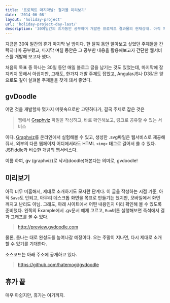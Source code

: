 ```yaml
---
title: '프로젝트 마지막날: 결과물 미리보기'
date: '2014-06-08'
layout: 'holiday-project'
url: 'holiday-project-day-last/'
description: '30여일간의 휴가동안 공부하며 개발한 프로젝트 결과물의 현재상태. 아직 미흡하지만, 업무로 복귀하면 더욱 진행이 느려질 것이기에 미리보기 용도로 남겨놓는다.'
---
```


지금은 30여 일간의 휴가 마지막 날 밤이다. 한 달여 동안 알아보고 싶었던 주제들을 간략히나마 공부했고, 마지막 며칠 동안은 그 공부한 내용을 활용해보고자 간단한 웹서비스를 개발해 보고자 했다.

처음의 목표 중 하나는 30일 동안 매일 블로그 글을 남기는 것도 있었는데, 마지막에 잘 지키지 못해서 아쉽지만, 그래도, 한가지 개발 주제도 잡았고, AngularJS나 D3같은 앞으로도 깊이 살펴볼 주제들을 찾게 돼서 좋았다.

gvDoodle
----------

어떤 것을 개발할까 몇가지 머릿속으로만 고민하다가, 결국 주제로 잡은 것은

> 웹에서 [Graphviz] 파일을 작성하고, 바로 확인해보고, 링크로 공유할 수 있는 서비스

이다. [Graphviz]를 온라인에서 실험해볼 수 있고, 생성한 .svg파일은 웹서비스로 제공해줘서,  외부의 다른 웹페이지 어디에서라도 HTML ```<img>``` 태그로 걸어서 쓸 수 있다. [JSFiddle]과 비슷한 개념의 웹서비스다.

이름 하여, gv (graphviz)로 낙서(doodle)해본다는 의미로, gvdoodle!

미리보기
--------

아직 너무 미흡해서, 제대로 소개하기도 모자란 단계다. 이 글을 작성하는 시점 기준, 아직 ```Save```도 안되고, 아무리 데스크톱 화면을 목표로 만들기는 했지만, 모바일에서 화면 깨지고 난리도 아님. 그래도, 아래 사이트에서 어떤 내용인지 미리 확인해 볼 수 있도록 준비했다. 왼쪽의 Example에서 .gv문서 예제 고르고, ```Run```버튼 실행해보면 즉석에서 결과 그래프를 볼 수 있다.

> <http://preview.gvdoodle.com>

물론, 틈나는 대로 완성도를 높여나갈 예정이다.
오는 주말이 지나면, 다시 제대로 소개할 수 있기를 기대한다.

소스코드는 아래 주소에 공개하고 있다.

> <https://github.com/hatemogi/gvdoodle>


휴가 끝
-------

매우 아쉽지만, 휴가는 여기까지.


[Graphviz]: http://www.graphviz.org
[JSFiddle]: http://jsfiddle.net





